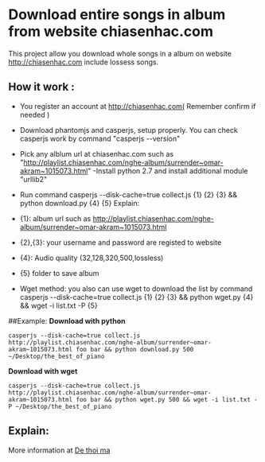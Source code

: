 Download entire songs in  album from website chiasenhac.com
=================================================

This project allow you download whole songs in a album on website http://chiasenhac.com include lossess songs.

How it work :
-------------
- You register an account at http://chiasenhac.com( Remember confirm if needed )
- Download phantomjs and casperjs, setup properly. You can check casperjs work by command "casperjs --version"
- Pick any alblum url at chiasenhac.com such as "http://playlist.chiasenhac.com/nghe-album/surrender~omar-akram~1015073.html"
-Install python 2.7 and install additional module "urllib2"
- Run command casperjs --disk-cache=true collect.js {1} {2} {3} && python download.py {4} {5} 
Explain:

 - {1}: album url such as http://playlist.chiasenhac.com/nghe-album/surrender~omar-akram~1015073.html
 - {2},{3}: your username and password are registed to website
 - {4}: Audio quality (32,128,320,500,lossless)
 - {5} folder to save album
-  Wget method: you also can use wget to download the list by command 
    casperjs --disk-cache=true collect.js {1} {2} {3} && python wget.py {4} && wget -i list.txt -P {5}
  
##Example:
__Download with python__

    casperjs --disk-cache=true collect.js http://playlist.chiasenhac.com/nghe-album/surrender~omar-akram~1015073.html foo bar && python download.py 500 ~/Desktop/the_best_of_piano 

__Download with wget__

    casperjs --disk-cache=true collect.js http://playlist.chiasenhac.com/nghe-album/surrender~omar-akram~1015073.html foo bar && python wget.py 500 && wget -i list.txt -P ~/Desktop/the_best_of_piano


Explain:
--------
More information at [De thoi ma](http://dethoima.com/code-tai-toan-bo-bai-nhac-trong-album-website-chiasenhac-com/)

